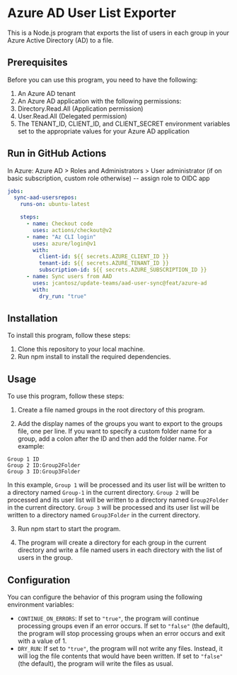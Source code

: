 # Azure AD User List Exporter

This is a Node.js program that exports the list of users in each group in your Azure Active Directory (AD) to a file.

## Prerequisites

Before you can use this program, you need to have the following:

1. An Azure AD tenant
1. An Azure AD application with the following permissions:
1. Directory.Read.All (Application permission)
1. User.Read.All (Delegated permission)
1. The TENANT_ID, CLIENT_ID, and CLIENT_SECRET environment variables set to the appropriate values for your Azure AD application

## Run in GitHub Actions

In Azure: Azure AD > Roles and Administrators > User administrator (if on basic subscription, custom role otherwise) -- assign role to OIDC app

```yaml
jobs:
  sync-aad-usersrepos:
    runs-on: ubuntu-latest

    steps:
      - name: Checkout code
        uses: actions/checkout@v2
      - name: "Az CLI login"
        uses: azure/login@v1
        with:
          client-id: ${{ secrets.AZURE_CLIENT_ID }}
          tenant-id: ${{ secrets.AZURE_TENANT_ID }}
          subscription-id: ${{ secrets.AZURE_SUBSCRIPTION_ID }}
      - name: Sync users from AAD
        uses: jcantosz/update-teams/aad-user-sync@feat/azure-ad
        with:
          dry_run: "true"
```

## Installation

To install this program, follow these steps:

1. Clone this repository to your local machine.
1. Run npm install to install the required dependencies.

## Usage

To use this program, follow these steps:

1. Create a file named groups in the root directory of this program.

2. Add the display names of the groups you want to export to the groups file, one per line. If you want to specify a custom folder name for a group, add a colon after the ID and then add the folder name. For example:

```
Group 1 ID
Group 2 ID:Group2Folder
Group 3 ID:Group3Folder
```

In this example, `Group 1` will be processed and its user list will be written to a directory named `Group-1` in the current directory. `Group 2` will be processed and its user list will be written to a directory named `Group2Folder` in the current directory. `Group 3` will be processed and its user list will be written to a directory named `Group3Folder` in the current directory.

3. Run npm start to start the program.

4. The program will create a directory for each group in the current directory and write a file named users in each directory with the list of users in the group.

## Configuration

You can configure the behavior of this program using the following environment variables:

- `CONTINUE_ON_ERRORS`: If set to `"true"`, the program will continue processing groups even if an error occurs. If set to `"false"` (the default), the program will stop processing groups when an error occurs and exit with a value of 1.
- `DRY_RUN`: If set to `"true"`, the program will not write any files. Instead, it will log the file contents that would have been written. If set to `"false"` (the default), the program will write the files as usual.

